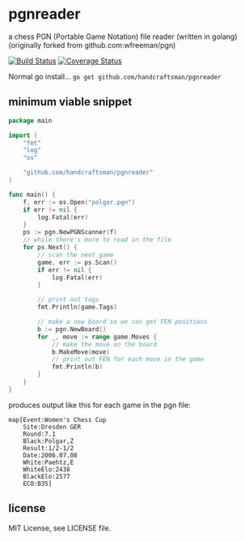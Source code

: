pgnreader
===

a chess PGN (Portable Game Notation) file reader (written in golang) (originally forked from github.com:wfreeman/pgn)

[![Build Status](https://travis-ci.org/handcraftsman/pgnreader.png?branch=master)](https://travis-ci.org/handcraftsman/pgnreader)
[![Coverage Status](https://coveralls.io/repos/handcraftsman/pgnreader/badge.png?branch=master)](https://coveralls.io/r/handcraftsman/pgnreader?branch=master)

Normal go install... `go get github.com/handcraftsman/pgnreader`

## minimum viable snippet

```Go
package main

import (
	"fmt"
	"log"
	"os"

	"github.com/handcraftsman/pgnreader"
)

func main() {
	f, err := os.Open("polgar.pgn")
	if err != nil {
		log.Fatal(err)
	}
	ps := pgn.NewPGNScanner(f)
	// while there's more to read in the file
	for ps.Next() {
		// scan the next game
		game, err := ps.Scan()
		if err != nil {
			log.Fatal(err)
		}

		// print out tags
		fmt.Println(game.Tags)

		// make a new board so we can get FEN positions
		b := pgn.NewBoard()
		for _, move := range game.Moves {
			// make the move on the board
			b.MakeMove(move)
			// print out FEN for each move in the game
			fmt.Println(b)
		}
	}
}
```

produces output like this for each game in the pgn file:

```
map[Event:Women's Chess Cup
    Site:Dresden GER 
    Round:7.1 
    Black:Polgar,Z 
    Result:1/2-1/2 
    Date:2006.07.08 
    White:Paehtz,E 
    WhiteElo:2438 
    BlackElo:2577 
    ECO:B35]

```

## license

MIT License, see LICENSE file.
